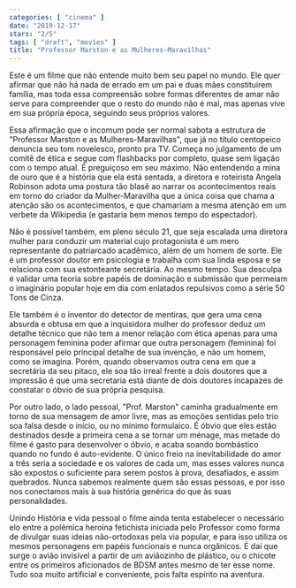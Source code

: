 ```yaml
---
categories: [ "cinema" ]
date: "2019-12-17"
stars: "2/5"
tags: [ "draft", "movies" ]
title: "Professor Marston e as Mulheres-Maravilhas"
---
```

Este é um filme que não entende muito bem seu papel no mundo. Ele quer
afirmar que não há nada de errado em um pai e duas mães constituírem
família, mas toda essa compreensão sobre formas diferentes de amar não
serve para compreender que o resto do mundo não é mal, mas apenas vive
em sua própria época, seguindo seus próprios valores.

Essa afirmação que o incomum pode ser normal sabota a estrutura de
"Professor Marston e as Mulheres-Maravilhas", que já no título
centopeico denuncia seu tom novelesco, pronto pra TV. Começa no
julgamento de um comitê de ética e segue com flashbacks por completo,
quase sem ligação com o tempo atual. É preguiçoso em seu máximo. Não
entendendo a mina de ouro que é a história que ela está sentada, a
diretora e roteirista Angela Robinson adota uma postura tão blasê ao
narrar os acontecimentos reais em torno do criador da Mulher-Maravilha
que a única coisa que chama a atenção são os acontecimentos, e que
chamariam a mesma atenção em um verbete da Wikipedia (e gastaria bem
menos tempo do espectador).

Não é possível também, em pleno século 21, que seja escalada uma
diretora mulher para conduzir um material cujo protagonista é um mero
representante do patriarcado acadêmico, além de um homem de sorte. Ele
é um professor doutor em psicologia e trabalha com sua linda esposa
e se relaciona com sua estonteante secretária. Ao mesmo tempo. Sua
desculpa é validar uma teoria sobre papéis de dominação e submissão
que permeiam o imaginário popular hoje em dia com enlatados repulsivos
como a série 50 Tons de Cinza.

Ele também é o inventor do detector de mentiras, que gera uma cena
absurda e obtusa em que a inquisidora mulher do professor deduz um
detalhe técnico que não tem a menor relação com ética apenas para
uma personagem feminina poder afirmar que outra personagem (feminina)
foi responsável pelo principal detalhe de sua invenção, e não um
homem, como se imagina. Porém, quando observamos outra cena em que a
secretária da seu pitaco, ele soa tão irreal frente a dois doutores
que a impressão é que uma secretaria está diante de dois doutores
incapazes de constatar o óbvio de sua própria pesquisa.

Por outro lado, o lado pessoal, "Prof. Marston" caminha gradualmente em
torno de sua mensagem de amor livre, mas as emoções sentidas pelo trio
soa falsa desde o início, ou no mínimo formulaico. É óbvio que eles
estão destinados desde a primeira cena a se tornar um ménage, mas metade
do filme é gasto para desenvolver o óbvio, e acaba soando bombástico
quando no fundo é auto-evidente. O único freio na inevitabilidade
do amor a três seria a sociedade e os valores de cada um, mas esses
valores nunca são expostos o suficiente para serem postos à prova,
desafiados, e assim quebrados. Nunca sabemos realmente quem são essas
pessoas, e por isso nos conectamos mais à sua história genérica do
que às suas personalidades.

Unindo História e vida pessoal o filme ainda tenta estabelecer o
necessário elo entre a polêmica heroína fetichista iniciada pelo
Professor como forma de divulgar suas ideias não-ortodoxas pela via
popular, e para isso utiliza os mesmos personagens em papéis funcionais
e nunca orgânicos. É daí que surge o avião invisível a partir de um
aviãozinho de plástico, ou o chicote entre os primeiros aficionados
de BDSM antes mesmo de ter esse nome. Tudo soa muito artificial e
conveniente, pois falta espírito na aventura.
